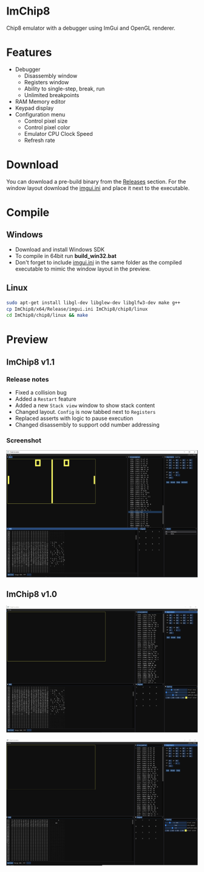 # ImChip8
 Chip8 emulator with a debugger using ImGui and OpenGL renderer.

# Features
* Debugger
    * Disassembly window
    * Registers window
    * Ability to single-step, break, run
    * Unlimited breakpoints
* RAM Memory editor
* Keypad display
* Configuration menu
    * Control pixel size
    * Control pixel color
    * Emulator CPU Clock Speed
    * Refresh rate

# Download
You can download a pre-build binary from the [Releases](https://github.com/uafio/ImChip8/releases/tag/1) section. For the window layout download the [imgui.ini](https://github.com/uafio/ImChip8/releases/download/1/imgui.ini) and place it next to the executable.

# Compile
## Windows
* Download and install Windows SDK
* To compile in 64bit run **build_win32.bat**
* Don't forget to include [imgui.ini](https://github.com/uafio/ImChip8/releases/download/1/imgui.ini) in the same folder as the compiled executable to mimic the window layout in the preview.

## Linux
```sh
sudo apt-get install libgl-dev libglew-dev libglfw3-dev make g++
cp ImChip8/x64/Release/imgui.ini ImChip8/chip8/linux
cd ImChip8/chip8/linux && make
```

# Preview
## ImChip8 v1.1
### Release notes
* Fixed a collision bug
* Added a `Restart` feature
* Added a new `Stack view` window to show stack content
* Changed layout. `Config` is now tabbed next to `Registers`
* Replaced asserts with logic to pause execution
* Changed disassembly to support odd number addressing

### Screenshot
![ImGhip8v1.1](sample/ImChip8_v1.1.PNG)

## ImChip8 v1.0
![PONG](sample/ImChip8PreviewPong.gif)

![DEMO](sample/ImChip8PreviewDemo.gif)

